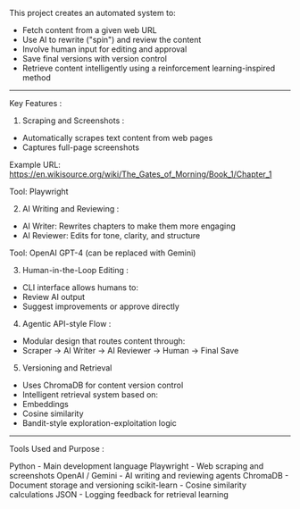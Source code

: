 This project creates an automated system to:

- Fetch content from a given web URL
- Use AI to rewrite ("spin") and review the content
- Involve human input for editing and approval
- Save final versions with version control
- Retrieve content intelligently using a reinforcement learning-inspired method

---------------------------------------------------------------------------------------

Key Features : 

1. Scraping and Screenshots :
- Automatically scrapes text content from web pages
- Captures full-page screenshots

Example URL:
https://en.wikisource.org/wiki/The_Gates_of_Morning/Book_1/Chapter_1

Tool: Playwright

2. AI Writing and Reviewing :
- AI Writer: Rewrites chapters to make them more engaging
- AI Reviewer: Edits for tone, clarity, and structure

Tool: OpenAI GPT-4 (can be replaced with Gemini)

3. Human-in-the-Loop Editing :
- CLI interface allows humans to:
- Review AI output
- Suggest improvements or approve directly

4. Agentic API-style Flow :
- Modular design that routes content through:
- Scraper → AI Writer → AI Reviewer → Human → Final Save

5. Versioning and Retrieval
- Uses ChromaDB for content version control
- Intelligent retrieval system based on:
- Embeddings
- Cosine similarity
- Bandit-style exploration-exploitation logic

---------------------------------------------------------------------------------------------

Tools Used and Purpose :

Python - Main development language
Playwright	- Web scraping and screenshots
OpenAI / Gemini	- AI writing and reviewing agents
ChromaDB	- Document storage and versioning
scikit-learn	- Cosine similarity calculations
JSON	- Logging feedback for retrieval learning

